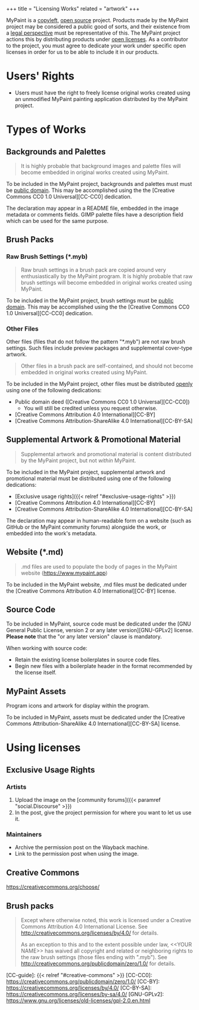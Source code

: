 +++
title = "Licensing Works"
related = "artwork"
+++

MyPaint is a [copyleft][wiki-copyleft], [open source][wiki-foss-def] project. Products
made by the MyPaint project may be considered a public good of sorts, and their
existence from a [legal perspective][wiki-ip] must be representative of this. The MyPaint project
actions this by distributing products under [open licenses][wiki-open-license]. As
a contributor to the project, you must agree to dedicate your work under specific
open licenses in order for us to be able to include it in our products.<!--more-->

[wiki-copyleft]: https://en.wikipedia.org/wiki/Copyleft
[wiki-foss-def]: https://en.wikipedia.org/wiki/The_Open_Source_Definition
[wiki-ip]: https://en.wikipedia.org/wiki/Intellectual_property
[wiki-open-license]: https://en.wikipedia.org/wiki/Free_license
[wiki-foss-license]: https://en.wikipedia.org/wiki/Open-source_license
[wiki-public-domain]: https://en.wikipedia.org/wiki/Public_domain

# Users' Rights
- Users must have the right to freely license original works created using
an unmodified MyPaint painting application distributed by the MyPaint project.

# Types of Works
## Backgrounds and Palettes
> It is highly probable that background images and palette files will become embedded
in original works created using MyPaint.

To be included in the MyPaint project, backgrounds and palettes must must be [public domain][wiki-public-domain].
This may be accomplished using the the [Creative Commons CC0 1.0 Universal][CC-CC0]
dedication.

The declaration may appear in a README file, embedded in the image metadata or comments
fields. GIMP palette files have a description field which can be used for the same
purpose.

## Brush Packs
### Raw Brush Settings (\*.myb)
> Raw brush settings in a brush pack are copied around very enthusiastically by
the MyPaint program. It is highly probable that raw brush settings will become embedded
in original works created using MyPaint.

To be included in the MyPaint project, brush settings must be [public domain][wiki-public-domain].
This may be accomplished using the the [Creative Commons CC0 1.0 Universal][CC-CC0]
dedication.

### Other Files
Other files (files that do not follow the pattern "\*.myb") are not raw brush settings.
Such files include preview packages and supplemental cover-type artwork.

> Other files in a brush pack are self-contained, and should not become embedded
in original works created using MyPaint.

To be included in the MyPaint project, other files must be distributed [openly][wiki-open-license]
using one of the following dedications:
- Public domain deed ([Creative Commons CC0 1.0 Universal][CC-CC0])
    - You will still be credited unless you request otherwise.
- [Creative Commons Attribution 4.0 International][CC-BY]
- [Creative Commons Attribution-ShareAlike 4.0 International][CC-BY-SA]

## Supplemental Artwork & Promotional Material
> Supplemental artwork and promotional material is content distributed by the MyPaint
project, but not *within* MyPaint.

To be included in the MyPaint project, supplemental artwork and promotional material
must be distributed using one of the following dedications:
- [Exclusive usage rights]({{< relref "#exclusive-usage-rights" >}})
- [Creative Commons Attribution 4.0 International][CC-BY]
- [Creative Commons Attribution-ShareAlike 4.0 International][CC-BY-SA]

The declaration may appear in human-readable form on a website (such as GitHub or
the MyPaint community forums) alongside the work, or embedded into the work's metadata.

## Website (\*.md)
> .md files are used to populate the body of pages in the MyPaint website (https://www.mypaint.app)

To be included in the MyPaint website, .md files must be dedicated under the
[Creative Commons Attribution 4.0 International][CC-BY] license.

## Source Code
To be included in MyPaint, source code must be dedicated under the
[GNU General Public License, version 2 or any later version][GNU-GPLv2] license.
**Please note** that the "or any later version" clause is mandatory.

When working with source code:
- Retain the existing license boilerplates in source code files.
- Begin new files with a boilerplate header in the format recommended by
the license itself.


## MyPaint Assets
Program icons and artwork for display within the program.

To be included in MyPaint, assets must be dedicated under the [Creative Commons
Attribution-ShareAlike 4.0 International][CC-BY-SA] license.

# Using licenses
## Exclusive Usage Rights
### Artists
1. Upload the image on the [community forums]({{< paramref "social.Discourse" >}})
2. In the post, give the project permission for where you want to let us use it.

### Maintainers
- Archive the permission post on the Wayback machine.
- Link to the permission post when using the image.

## Creative Commons
https://creativecommons.org/choose/

## Brush packs
> Except where otherwise noted, this work is licensed under a Creative Commons Attribution 4.0 International License. See <http://creativecommons.org/licenses/by/4.0/> for details.
>
> As an exception to this and to the extent possible under law, \<\<YOUR NAME\>\> has waived all copyright and related or neighboring rights to the raw brush settings (those files ending with ".myb"). See <http://creativecommons.org/publicdomain/zero/1.0/> for details.

[CC-guide]: {{< relref "#creative-commons" >}}
[CC-CC0]: https://creativecommons.org/publicdomain/zero/1.0/
[CC-BY]: https://creativecommons.org/licenses/by/4.0/
[CC-BY-SA]: https://creativecommons.org/licenses/by-sa/4.0/
[GNU-GPLv2]: https://www.gnu.org/licenses/old-licenses/gpl-2.0.en.html
